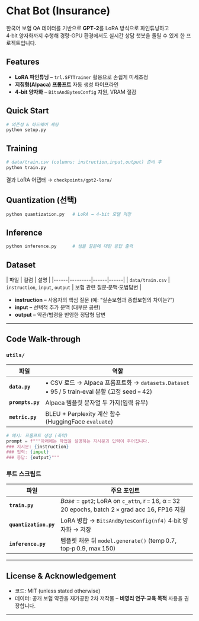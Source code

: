 # Chat Bot (Insurance)

한국어 보험 QA 데이터를 기반으로 **GPT‑2**를 LoRA 방식으로 파인튜닝하고  
4‑bit 양자화까지 수행해 경량‑GPU 환경에서도 실시간 상담 챗봇을 돌릴 수 있게 한 프로젝트입니다.

## Features
* **LoRA 파인튜닝** – `trl.SFTTrainer` 활용으로 손쉽게 미세조정  
* **지침형(Alpaca) 프롬프트** 자동 생성 파이프라인  
* **4‑bit 양자화** – `BitsAndBytesConfig` 지원, VRAM 절감  


## Quick Start
```bash
# 의존성 & 하드웨어 세팅
python setup.py
```

## Training
```bash
# data/train.csv (columns: instruction,input,output) 준비 후
python train.py
```
결과 LoRA 어댑터 → `checkpoints/gpt2-lora/`

## Quantization (선택)
```bash
python quantization.py   # LoRA → 4-bit 모델 저장
```

## Inference
```bash
python inference.py      # 샘플 질문에 대한 응답 출력
```
## Dataset

| 파일 | 컬럼 | 설명 |
|------|---------|------|------|
| `data/train.csv`  | `instruction`, `input`, `output` | 보험 관련 질문·문맥·모범답변 |

* **instruction** – 사용자의 핵심 질문 (예: “실손보험과 종합보험의 차이는?”)  
* **input** – 선택적 추가 문맥 (대부분 공란)  
* **output** – 약관/법령을 반영한 정답형 답변  


---

## Code Walk‑through

### `utils/`

| 파일 | 역할 |
|------|------|
| **`data.py`** | • CSV 로드 → Alpaca 프롬프트화 → `datasets.Dataset` <br>• 95 / 5 train‑eval 분할 (고정 seed = 42) |
| **`prompts.py`** | Alpaca 템플릿 문자열 두 가지(입력 유무) |
| **`metric.py`** | BLEU + Perplexity 계산 함수 (HuggingFace `evaluate`) |

```python
# 예시: 프롬프트 생성 (축약)
prompt = f"""아래에는 작업을 설명하는 지시문과 입력이 주어집니다.
### 지시문: {instruction}
### 입력: {input}
### 응답: {output}"""
```

### 루트 스크립트

| 파일 | 주요 포인트 |
|------|------------|
| **`train.py`** | *Base* = `gpt2`; LoRA on `c_attn`, r = 16, α = 32 <br>20 epochs, batch 2 × grad acc 16, FP16 지원 |
| **`quantization.py`** | LoRA 병합 → `BitsAndBytesConfig(nf4)` 4‑bit 양자화 → 저장 |
| **`inference.py`** | 템플릿 채운 뒤 `model.generate()` (temp 0.7, top‑p 0.9, max 150) |

---

## License & Acknowledgement

* 코드: MIT (unless stated otherwise)  
* 데이터: 공개 보험 약관을 재가공한 2차 저작물 – **비영리 연구·교육 목적** 사용을 권장합니다.  

---
